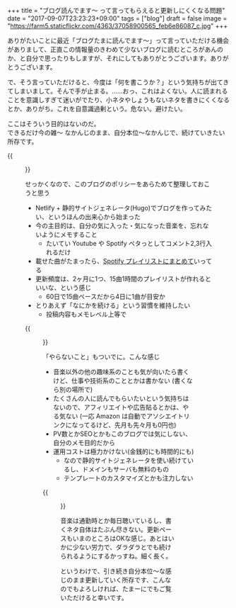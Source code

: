 +++
title = "ブログ読んでます〜 って言ってもらえると更新しにくくなる問題"
date = "2017-09-07T23:23:23+09:00"
tags = ["blog"]
draft = false
image = "https://farm5.staticflickr.com/4363/37058900565_feb6e86087_c.jpg"
+++

ありがたいことに最近「ブログたまに読んでます〜」って言っていただける機会がありまして、正直この情報量のきわめて少ないブログに読むところがあんのか、と自分で思ったりもしますが、それにしてもありがとうございます。ありがとうございます。

で、そう言っていただけると、今度は「何を書こうか？」という気持ちが出てきてしまいまして。そんで手が止まる。……おっ、これはよくない。人に読まれることを意識しすぎて迷いがでたり、小ネタやしょうもないネタを書きにくくなるとか、ありがち。これを自意識過剰という。危ない。避けたい。

ここはそういう目的はないのだ。  
できるだけ今の雑〜 なかんじのまま、自分本位〜なかんじで、続けていきたい所存です。

 {{<figure src="https://farm5.staticflickr.com/4363/37058900565_feb6e86087_c.jpg" link="https://flic.kr/p/YsLy2t" title="ましかのパスタ" >}}

せっかくなので、このブログのポリシーをあらためて整理しておこうと思う

- Netlify + 静的サイトジェネレータ(Hugo)でブログを作ってみたい、というほんの出来心から始まった
- 今の主目的は、自分の気に入った・気になった音楽を、忘れないようにメモすること
  - たいてい Youtube や Spotify ペタっとしてコメント2,3行入れるだけ
- 載せた曲がたまったら、[Spotify プレイリストにまとめて](/tags/playlist)いってる
- 更新頻度は、2ヶ月に1つ、15曲1時間のプレイリストが作れるといいな、という感じ
  - 60日で15曲ペースだから4日に1曲が目安か
- とりあえず「なにかを続ける」という習慣を維持したい
  - 投稿内容もメモレベル上等で
 
{{<figure src="https://farm5.staticflickr.com/4409/37096657955_7b5a739354_c.jpg" link="https://flic.kr/p/XRJ5wC" title="ましかの鯖" >}}

「やらないこと」もついでに。こんな感じ

- 音楽以外の他の趣味系のことも気が向いたら書くけど、仕事や技術系のこととかは書かない (書くなら別の場所で)
- たくさんの人に読んでもらいたいという気持ちはないので、アフィリエイトや広告貼るとかは、やる気ない (一応 Amazon は自動でアソシエイトリンクになってるけど、先月も先々月も0円也)
- PV数とかSEOとかもこのブログでは気にしない、自分のメモ目的だから
- 運用コストは極力かけない(金銭的にも時間的にも)
  - なので静的サイトジェネレータを使い続けているし、ドメインもサーバも無料のもの
  - テンプレートのカスタマイズとかも注力しない
 
{{<figure src="https://farm5.staticflickr.com/4352/36662340480_7a513731b8_c.jpg" link="https://flic.kr/p/XRJ5wC" title="手作りサンドの店 ましか" >}}

音楽は通勤時とか毎日聴いているし、書くネタ自体はたぶん尽きない。更新ペースもいまのところはOKな感じ。あとはいかに少ない労力で、ダラダラとでも続けられるようにするかっすね。細く長く。

というわけで、引き続き自分本位〜な感じのまま更新していく所存です、こんなのでもよろしければ、たまーにでもご覧いただけると幸いです。
